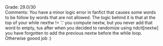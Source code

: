 Grade: 29.0/30  
Comments: You have a minor logic error in fanfict that causes some words to be follow by words that are not allowed. The logic behind it is that at the top of your while nexttw != '.' you compute nextw, but you never add that word to empty, tus after when you decided to randomize using ndcit[nextw] you have forgotten to add the previous nextw before the while loop. Otherwise goood job :)